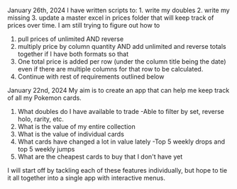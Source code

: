 January 26th, 2024
I have written scripts to: 1. write my doubles 2. write my missing 3. update a master excel in prices folder that will keep track of prices over time. I am still trying to figure out how to 
1. pull prices of unlimited AND reverse 
2. multiply price by column quantity AND add unlimited and reverse totals together if I have both formats so that 
3. One total price is added per row (under the column title being the date) even if there are multiple columns for that row to be calculated.
4. Continue with rest of requirements outlined below


January 22nd, 2024
My aim is to create an app that can help me keep track of all my Pokemon cards. 
1. What doubles do I have available to trade
    -Able to filter by set, reverse holo, rarity, etc. 
2. What is the value of my entire collection
3. What is the value of individual cards
4. What cards have changed a lot in value lately
    -Top 5 weekly drops and top 5 weekly jumps
5. What are the cheapest cards to buy that I don't have yet

I will start off by tackling each of these features individually, but hope to tie it all together into a single app with interactive menus. 